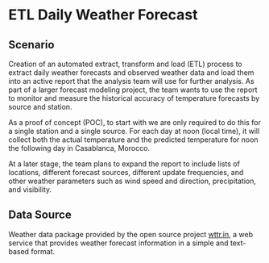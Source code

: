 # ETL Daily Weather Forecast

## Scenario
Creation of an automated extract, transform and load (ETL) process to extract daily weather forecasts and observed weather data and load them into an active report that the analysis team will use for further analysis. As part of a larger forecast modeling project, the team wants to use the report to monitor and measure the historical accuracy of temperature forecasts by source and station.

As a proof of concept (POC), to start with we are only required to do this for a single station and a single source. For each day at noon (local time), it will collect both the actual temperature and the predicted temperature for noon the following day in Casablanca, Morocco.

At a later stage, the team plans to expand the report to include lists of locations, different forecast sources, different update frequencies, and other weather parameters such as wind speed and direction, precipitation, and visibility.

## Data Source
Weather data package provided by the open source project [wttr.in](https://wttr.in/?utm_medium=Exinfluencer&utm_source=Exinfluencer&utm_content=000026UJ&utm_term=10006555&utm_id=NA-SkillsNetwork-Channel-SkillsNetworkCoursesIBMLX0117ENSkillsNetwork860-2023-01-01), a web service that provides weather forecast information in a simple and text-based format. 
